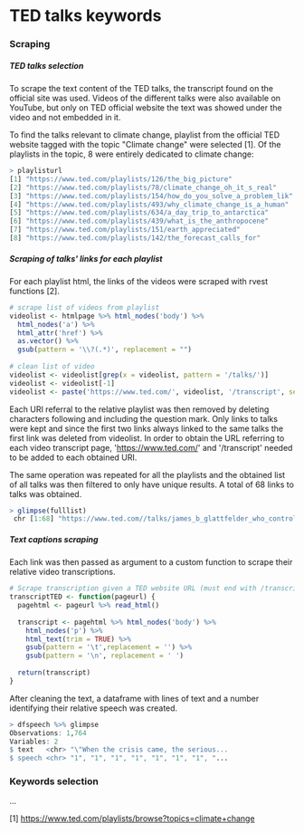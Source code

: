 # TED talks keywords

### Scraping

##### TED talks selection

To scrape the text content of the TED talks, the transcript found on the official site was used. Videos of the different talks were also available on YouTube, but only on TED official website the text was showed under the video and not embedded in it. 

To find the talks relevant to climate change, playlist from the official TED website tagged with the topic "Climate change" were selected [1]. Of the playlists in the topic, 8 were entirely dedicated to climate change:

```R
> playlisturl
[1] "https://www.ted.com/playlists/126/the_big_picture"               
[2] "https://www.ted.com/playlists/78/climate_change_oh_it_s_real"    
[3] "https://www.ted.com/playlists/154/how_do_you_solve_a_problem_lik"
[4] "https://www.ted.com/playlists/493/why_climate_change_is_a_human" 
[5] "https://www.ted.com/playlists/634/a_day_trip_to_antarctica"      
[6] "https://www.ted.com/playlists/439/what_is_the_anthropocene"      
[7] "https://www.ted.com/playlists/151/earth_appreciated"             
[8] "https://www.ted.com/playlists/142/the_forecast_calls_for"
```

##### Scraping of talks' links for each playlist

For each playlist html, the links of the videos were scraped with rvest functions [2].

```R
# scrape list of videos from playlist
videolist <- htmlpage %>% html_nodes('body') %>%
  html_nodes('a') %>%
  html_attr('href') %>%
  as.vector() %>%
  gsub(pattern = '\\?(.*)', replacement = "")
  
# clean list of video
videolist <- videolist[grep(x = videolist, pattern = '/talks/')]
videolist <- videolist[-1]
videolist <- paste('https://www.ted.com/', videolist, '/transcript', sep = "")
```

Each URI referral to the relative playlist was then removed by deleting characters following and including the question mark. Only links to talks were kept and since the first two links always linked to the same talks the first link was deleted from videolist. In order to obtain the URL referring to each video transcript page, 'https://www.ted.com/' and '/transcript' needed to be added to each obtained URI.

The same operation was repeated for all the playlists and the obtained list of all talks was then filtered to only have unique results. A total of 68 links to talks was obtained.

```R
> glimpse(fulllist)
 chr [1:68] "https://www.ted.com//talks/james_b_glattfelder_who_controls_the_world/transcript" ...
```

##### Text captions scraping

Each link was then passed as argument to a custom function to scrape their relative video transcriptions.

```R
# Scrape transcription given a TED website URL (must end with /transcripts)
transcriptTED <- function(pageurl) {
  pagehtml <- pageurl %>% read_html()
  
  transcript <- pagehtml %>% html_nodes('body') %>%
    html_nodes('p') %>%
    html_text(trim = TRUE) %>%
    gsub(pattern = '\t',replacement = '') %>%
    gsub(pattern = '\n', replacement = ' ')
  
  return(transcript)
}
```

 After cleaning the text, a dataframe with lines of text and a number identifying their relative speech was created.

```R
> dfspeech %>% glimpse
Observations: 1,764
Variables: 2
$ text   <chr> "\"When the crisis came, the serious...
$ speech <chr> "1", "1", "1", "1", "1", "1", "1", "...
```

### Keywords selection

...

[1] https://www.ted.com/playlists/browse?topics=climate+change